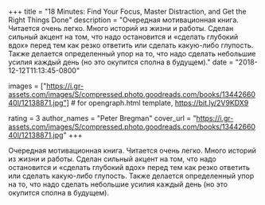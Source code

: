 
+++
title = "18 Minutes: Find Your Focus, Master Distraction, and Get the Right Things Done"
description = "Очередная мотивационная книга. Читается очень легко. Много историй из жизни и работы. Сделан сильный акцент на том, что надо остановится и «сделать глубокий вдох» перед тем как резко ответить или сделать какую-либо глупость. Также делается определенный упор на то, что надо сделать небольшие усилия каждый день (но это окупится сполна в будущем)."
date = "2018-12-12T11:13:45-0800"

images = ["https://i.gr-assets.com/images/S/compressed.photo.goodreads.com/books/1344266040l/12138871.jpg"]  # for opengraph.html template, https://bit.ly/2V9KDX9

rating = 3
author_names = "Peter Bregman"
cover_url = "https://i.gr-assets.com/images/S/compressed.photo.goodreads.com/books/1344266040l/12138871.jpg"
+++

Очередная мотивационная книга. Читается очень легко. Много историй из жизни и работы. Сделан сильный акцент на том, что надо остановится и «сделать глубокий вдох» перед тем как резко ответить или сделать какую-либо глупость. Также делается определенный упор на то, что надо сделать небольшие усилия каждый день (но это окупится сполна в будущем).
